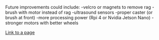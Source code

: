 Future improvements could include:
-velcro or magnets to remove rag
-brush with motor instead of rag
-ultrasound sensors
-proper caster (or brush at front)
-more processing power (Rpi 4 or Nvidia Jetson Nano)
-stronger motors with better wheels

[Link to a page](index.md)
